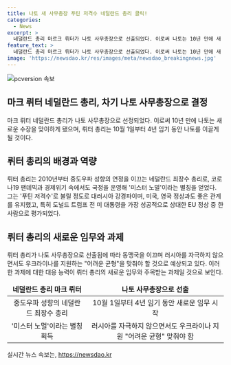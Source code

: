 ```yaml
---
title: 나토 새 사무총장 푸틴 저격수 네덜란드 총리 클릭!
categories:
  - News
excerpt: >
  네덜란드 총리 마르크 뤼터가 나토 사무총장으로 선출되었다. 이로써 나토는 10년 만에 새 수장을 맞이하며, 뤼터는 10월 1일부터 4년 임기 동안 이를 이끌 예정이다. 중도우파 성향의 연정을 이끈 뤼터는 국정 운영을 통해 미스터 노멀이라는 별칭을 받았으며, 러시아와 우크라이나 사이의 어려운 균형을 맞춰야 할 것으로 전망되고 있다. 그의 나토 수장 지명은 불확실한 국제정세에 안정을 추구한 결정으로 해석된다.
feature_text: >
  네덜란드 총리 마르크 뤼터가 나토 사무총장으로 선출되었다. 이로써 나토는 10년 만에 새 수장을 맞이하며, 뤼터는 10월 1일부터 4년 임기 동안 이를 이끌 예정이다. 중도우파 성향의 연정을 이끈 뤼터는 국정 운영을 통해 미스터 노멀이라는 별칭을 받았으며, 러시아와 우크라이나 사이의 어려운 균형을 맞춰야 할 것으로 전망되고 있다. 그의 나토 수장 지명은 불확실한 국제정세에 안정을 추구한 결정으로 해석된다.
image: 'https://newsdao.kr/res/images/meta/newsdao_breakingnews.jpg'
---
```


<p><img src="https://newsdao.kr/res/images/meta/newsdao_breakingnews.jpg" alt="pcversion 속보" /></p>

<h2 data-ke-size="size26">마크 뤼터 네덜란드 총리, 차기 나토 사무총장으로 결정</h2>

<p data-ke-size="size16">마크 뤼터 네덜란드 총리가 나토 사무총장으로 선정되었다. 이로써 10년 만에 나토는 새로운 수장을 맞이하게 됐으며, 뤼터 총리는 10월 1일부터 4년 임기 동안 나토를 이끌게 될 것이다.</p>

<h2 data-ke-size="size26">뤼터 총리의 배경과 역량</h2>

<p data-ke-size="size16">뤼터 총리는 2010년부터 중도우파 성향의 연정을 이끄는 네덜란드 최장수 총리로, 코로나19 팬데믹과 경제위기 속에서도 국정을 운영해 '미스터 노멀'이라는 별칭을 얻었다. 그는 '푸틴 저격수'로 불릴 정도로 대러시아 강경파이며, 미국, 영국 정상과도 좋은 관계를 유지했고, 특히 도널드 트럼프 전 미 대통령을 가장 성공적으로 상대한 EU 정상 중 한 사람으로 평가되었다.</p>

<h2 data-ke-size="size26">뤼터 총리의 새로운 임무와 과제</h2>

<p data-ke-size="size16">뤼터 총리가 나토 사무총장으로 선출됨에 따라 동맹국을 이끄며 러시아를 자극하지 않으면서도 우크라이나를 지원하는 "어려운 균형"을 맞춰야 할 것으로 예상되고 있다. 이러한 과제에 대한 대응 능력이 뤼터 총리의 새로운 임무와 주목받는 과제일 것으로 보인다.</p>

<table>
<thead>
<tr>
<td style="text-align: center; height: 17px;"><b>네덜란드 총리 마크 뤼터</b></td>
<td style="text-align: center; height: 17px;"><b>나토 사무총장으로 선출</b></td>
</tr>
</thead>
<tbody>
<tr>
<td style="text-align: center;">중도우파 성향의 네덜란드 최장수 총리</td>
<td style="text-align: center;">10월 1일부터 4년 임기 동안 새로운 임무 시작</td>
</tr>
<tr>
<td style="text-align: center;">'미스터 노멀'이라는 별칭 획득</td>
<td style="text-align: center;">러시아를 자극하지 않으면서도 우크라이나 지원 "어려운 균형" 맞춰야 함</td>
</tr>
</tbody>
</table>

<p data-ke-size="size16"></p>
실시간 뉴스 속보는, <a href="https://newsdao.kr" rel="dofollow">https://newsdao.kr</a>


